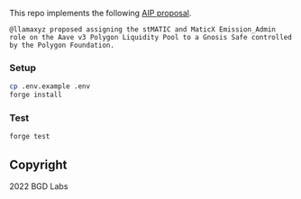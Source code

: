 This repo implements the following [AIP proposal](https://governance.aave.com/t/arc-stmatic-maticx-emission-admin-for-polygon-v3-liquidity-pool/10632).

```
@llamaxyz proposed assigning the stMATIC and MaticX Emission_Admin role on the Aave v3 Polygon Liquidity Pool to a Gnosis Safe controlled by the Polygon Foundation.
```

### Setup

```sh
cp .env.example .env
forge install
```

### Test

```sh
forge test
```

## Copyright

2022 BGD Labs
